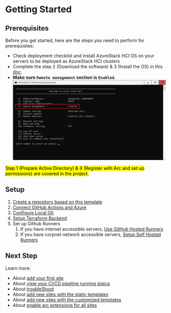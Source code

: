# Getting Started

## Prerequisites

Before you get started, here are the steps you need to perform for prerequisites:

- Check deployment checklist and install AzureStack HCI OS on your servers to be deployed as AzureStack HCI clusters
- Complete the step 2 (Download the software) & 3 (Install the OS) in this [doc](https://learn.microsoft.com/en-us/azure-stack/hci/deploy/download-azure-stack-hci-23h2-software).
- **Make sure `Remote management` section is `Enabled`.**
![Remote management](./img/remoteManagement.png)

<mark>Step 1 (Prepare Active Directory) & 4 (Register with Arc and set up permissions) are covered in the project.</mark>

## Setup

1. [Create a repository based on this template](./Create-Repository.md)
2. [Connect GitHub Actions and Azure](./Connect-Azure.md)
3. [Configure Local Git](./Configure-Local-Git.md)
4. [Setup Terraform Backend](./Setup-Terraform-Backend.md)
5. Set up Github Runners
   1. If you have internet accessible servers, [Use GitHub Hosted Runners](./Use-GitHub-Hosted-Runners.md)
   2. If you have corpnet network accessible servers, [Setup Self Hosted Runners](./Setup-Self-Hosted-Runners.md)

## Next Step

Learn more:

- About [add your first site](./Add-first-Site.md)
- About [view your CI/CD pipeline running status](./View-pipeline.md)
- About [troubleShoot](./TroubleShooting.md)
- About [add new sites with the static templates](./Add-New-Sites-with-static.md)
- About [add new sites with the customized templates](./Add-New-Sites-with-automation.md)
- About [enable arc extensions for all sites](../README.md#enable-arc-extensions-for-all-sites)